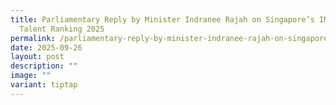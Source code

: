 ```yaml
---
title: Parliamentary Reply by Minister Indranee Rajah on Singapore’s IMD World
  Talent Ranking 2025
permalink: /parliamentary-reply-by-minister-indranee-rajah-on-singapore-s-imd-world-talent-ranking-2025/
date: 2025-09-26
layout: post
description: ""
image: ""
variant: tiptap
---
```

